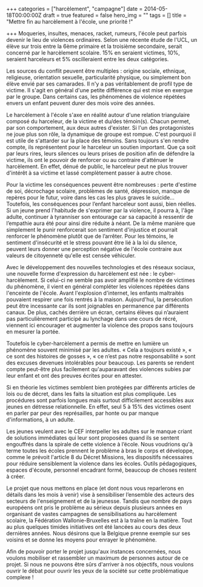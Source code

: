 +++
categories = ["harcèlement", "campagne"]
date = 2014-05-18T00:00:00Z
draft = true
featured = false
hero_img = ""
tags = []
title = "Mettre fin au harcèlement à l'école, une priorité !"

+++
Moqueries, insultes, menaces, racket, rumeurs, l'école peut parfois devenir le lieu de violences ordinaires. Selon une récente étude de l'UCL, un élève sur trois entre la 6ème primaire et la troisième secondaire, serait concerné par le harcèlement scolaire. 15% en seraient victimes, 10%, seraient harceleurs et 5% oscilleraient entre les deux catégories.  
  
Les sources du conflit peuvent être multiples : origine sociale, ethnique, religieuse, orientation sexuelle, particularité physique, ou simplement bon élève envié par ses camarades. II n'y a pas véritablement de profil type de victime. II s'agit en général d'une petite différence qui est mise en exergue par le groupe. Dans certains cas, les phénomènes de violence répétées envers un enfant peuvent durer des mois voire des années.  
  
Le harcèlement à l'école s'axe en réalité autour d'une relation triangulaire composé du harceleur, de la victime et du/des témoin(s). Chacun permet, par son comportement, aux deux autres d'exister. Si l'un des protagonistes ne joue plus son rôle, la dynamique de groupe est rompue. C'est pourquoi il est utile de s'attarder sur la place des témoins. Sans toujours s'en rendre compte, ils représentent pour le harceleur un soutien important. Que ça soit par leurs rires, leurs silences ou leurs prises de position afin de défendre la victime, ils ont le pouvoir de renforcer ou au contraire d'atténuer le harcèlement. En effet, dénué de public, le harceleur peut ne plus trouver d'intérêt à sa victime et lassé complètement passer à autre chose.  
  
Pour la victime les conséquences peuvent être nombreuses : perte d'estime de soi, décrochage scolaire, problèmes de santé, dépression, manque de repères pour le futur, voire dans les cas les plus graves le suicide... Toutefois, les conséquences pour l’enfant harceleur sont aussi, bien réelles. Si un jeune prend l'habitude de s'exprimer par la violence, il pourra à, l'âge adulte, continuer à tyranniser son entourage car sa capacité à ressentir de l’empathie aura été pour ainsi dire réduite à néant. De la même manière que simplement le punir renforcerait son sentiment d'injustice et pourrait renforcer le phénomène plutôt que de l’arrêter. Pour les témoins, le sentiment d'insécurité et le stress pouvant être lié à la loi du silence, peuvent leurs donner une perception négative de l'école contraire aux valeurs de citoyenneté qu'elle est censée véhiculer.  
  
Avec le développement des nouvelles technologies et des réseaux sociaux, une nouvelle forme d'expression du harcèlement est née : le cyber-harcèlement. Si celui-ci ne semble pas avoir amplifié le nombre de victimes du phénomène, il vient en général compléter les violences répétées dans l'enceinte de l'école. Avant l'explosion d'internet, les enfants maltraités pouvaient respirer une fois rentrés à la maison. Aujourd'hui, la persécution peut être incessante car ils sont joignables en permanence par différents canaux. De plus, cachés derrière un écran, certains élèves qui n’auraient pas particulièrement participé au lynchage dans une cours de récré, viennent ici encourager et augmenter la violence des propos sans toujours en mesurer la portée.  
  
Toutefois le cyber-harcèlement a permis de mettre en lumière un phénomène souvent minimisé par les adultes. « Cela a toujours existé », « ce sont des histoires de gosses », « ce n’est pas notre responsabilité » sont des excuses devenues intolérables pour beaucoup. Les parents se rendent compte peut-être plus facilement qu'auparavant des violences subies par leur enfant et ont des preuves écrites pour en attester.  
  
Si en théorie les victimes semblent bien protégées par différents articles de lois ou de décret, dans les faits la situation est plus compliquée. Les procédures sont parfois longues mais surtout difficilement accessibles aux jeunes en détresse relationnelle. En effet, seul 5 à 15% des victimes osent en parler par peur des représailles, par honte ou par manque d'informations, à un adulte.  
  
Les jeunes veulent avec le CEF interpeller les adultes sur le manque criant de solutions immédiates qui leur sont proposées quand ils se sentent engouffrés dans la spirale de cette violence à l’école. Nous voudrions qu'à terme toutes les écoles prennent le problème à bras le corps et développe, comme le prévoit l'article 8 du Décret Missions, les dispositifs nécessaires pour réduire sensiblement la violence dans les écoles. Outils pédagogiques, espaces d'écoute, personnel encadrant formé, beaucoup de choses restent à créer.  
  
Le projet que nous mettons en place (et dont nous vous reparlerons en détails dans les mois à venir) vise à sensibiliser l’ensemble des acteurs des secteurs de l'enseignement et de la jeunesse. Tandis que nombre de pays européens ont pris le problème au sérieux depuis plusieurs années en organisant de vastes campagnes de sensibilisations au harcèlement scolaire, la Fédération Wallonie-Bruxelles est à la traîne en la matière. Tout au plus quelques timides initiatives ont été lancées au cours des deux dernières années. Nous désirons que la Belgique prenne exemple sur ses voisins et se donne les moyens pour enrayer le phénomène.  
  
Afin de pouvoir porter le projet jusqu'aux instances concernées, nous voulons mobiliser et rassembler un maximum de personnes autour de ce projet. Si nous ne pouvons être sûrs d'arriver à nos objectifs, nous voulons ouvrir le débat pour ouvrir les yeux de la société sur cette problématique complexe !